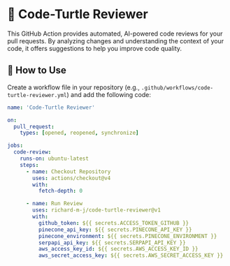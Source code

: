 # 🐢 Code-Turtle Reviewer

This GitHub Action provides automated, AI-powered code reviews for your pull requests. By analyzing changes and understanding the context of your code, it offers suggestions to help you improve code quality.

## 🚀 How to Use

Create a workflow file in your repository (e.g., `.github/workflows/code-turtle-reviewer.yml`) and add the following code:

```yaml
name: 'Code-Turtle Reviewer'

on:
  pull_request:
    types: [opened, reopened, synchronize]

jobs:
  code-review:
    runs-on: ubuntu-latest
    steps:
      - name: Checkout Repository
        uses: actions/checkout@v4
        with:
          fetch-depth: 0

      - name: Run Review
        uses: richard-m-j/code-turtle-reviewer@v1
        with:
          github_token: ${{ secrets.ACCESS_TOKEN_GITHUB }}
          pinecone_api_key: ${{ secrets.PINECONE_API_KEY }}
          pinecone_environment: ${{ secrets.PINECONE_ENVIRONMENT }}
          serpapi_api_key: ${{ secrets.SERPAPI_API_KEY }}
          aws_access_key_id: ${{ secrets.AWS_ACCESS_KEY_ID }}
          aws_secret_access_key: ${{ secrets.AWS_SECRET_ACCESS_KEY }}